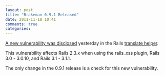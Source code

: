 ```yaml
---
layout: post
title: "Brakeman 0.9.1 Released"
date: 2011-11-18 10:41
comments: true
categories: 
---
```


[A new vulnerability was disclosed](http://groups.google.com/group/rubyonrails-security/browse_thread/thread/2b61d70fb73c7cc5) yesterday in the Rails [translate helper](http://api.rubyonrails.org/classes/ActionView/Helpers/TranslationHelper.html#method-i-translate).

This vulnerability affects Rails 2.3.x when using the rails_xss plugin, Rails 3.0 - 3.0.10, and Rails 3.1 - 3.1.1.

The only change in the 0.9.1 release is a check for this new vulnerability.
